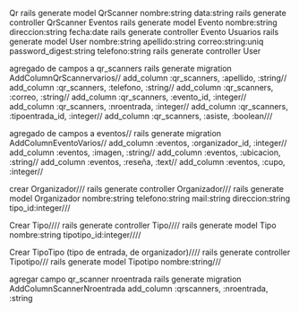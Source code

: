 Qr 
rails generate model QrScanner nombre:string data:string
rails generate controller QrScanner 
Eventos
rails generate model Evento nombre:string direccion:string fecha:date
rails generate controller Evento
Usuarios
rails generate model User nombre:string apellido:string correo:string:uniq password_digest:string telefono:string
rails generate controller User

agregado de campos a qr_scanners
rails generate migration AddColumnQrScannervarios//
    add_column :qr_scanners, :apellido, :string//
    add_column :qr_scanners, :telefono, :string//
    add_column :qr_scanners, :correo, :string//
    add_column :qr_scanners, :evento_id, :integer//
    add_column :qr_scanners, :nroentrada, :integer//
    add_column :qr_scanners, :tipoentrada_id, :integer//
    add_column :qr_scanners, :asiste, :boolean///

agregado de campos a eventos//
rails generate migration AddColumnEventoVarios//
    add_column :eventos, :organizador_id, :integer//
    add_column :eventos, :imagen, :string//
    add_column :eventos, :ubicacion, :string//
    add_column :eventos, :reseña, :text//
    add_column :eventos, :cupo, :integer//

crear Organizador///
    rails generate controller Organizador///
    rails generate model Organizador nombre:string telefono:string mail:string direccion:string tipo_id:integer///

Crear Tipo////
    rails generate controller Tipo////
    rails generate model Tipo nombre:string tipotipo_id:integer////

Crear TipoTipo (tipo de entrada, de organizador)////
    rails generate controller Tipotipo///
    rails generate model Tipotipo nombre:string///

agregar campo qr_scanner nroentrada
rails generate migration AddColumnScannerNroentrada
add_column :qrscanners, :nroentrada, :string

